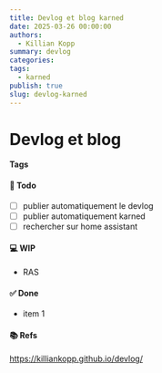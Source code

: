 ```yaml
---
title: Devlog et blog karned
date: 2025-03-26 00:00:00
authors:
  - Killian Kopp
summary: devlog
categories: 
tags:
  - karned
publish: true
slug: devlog-karned
---
```

# Devlog et blog
**Tags** 
#### 📓 Todo
- [ ] publier automatiquement le devlog
- [ ] publier automatiquement karned
- [ ] rechercher sur home assistant

#### 💻 WIP
- RAS

#### ✅ Done
- item 1

#### 📚 Refs
https://killiankopp.github.io/devlog/
